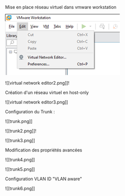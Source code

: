 Mise en place réseau virtuel dans vmware workstation

<img src="https://github.com/kota-shen/Knowledges/blob/main/Network/Images/virtual%20network%20editor.png">

![[virtual network editor2.png]]!

Création d'un réseau virtuel en host-only

![[virtual network editor3.png]]


Configuration du Trunk :

![[trunk.png]]

![[trunk2.png]]!

![[trunk3.png]]

Modification des propriétés avancées 

![[trunk4.png]]

![[trunk5.png]]

Configuration VLAN ID "VLAN aware"

![[trunk6.png]]

